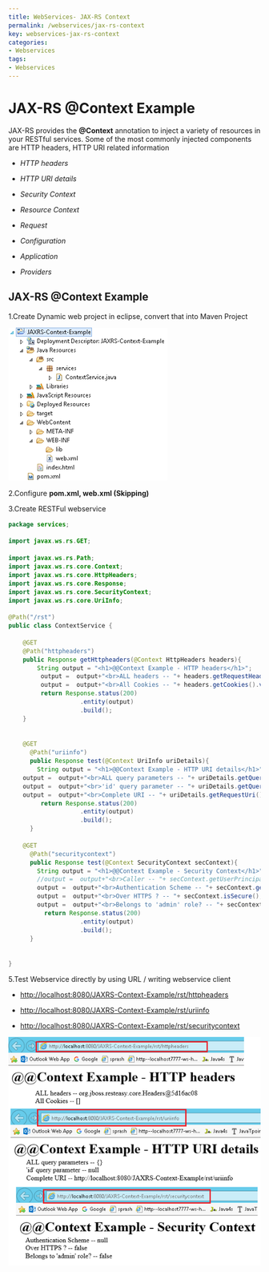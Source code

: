 ```yaml
---
title: WebServices- JAX-RS Context
permalink: /webservices/jax-rs-context
key: webservices-jax-rs-context
categories:
- Webservices
tags:
- Webservices
---
```



JAX-RS @Context Example 
============================

JAX-RS provides the **@Context** annotation to inject a variety of resources in
your RESTful services. Some of the most commonly injected components are HTTP
headers, HTTP URI related information

-   *HTTP headers*

-   *HTTP URI details*

-   *Security Context*

-   *Resource Context*

-   *Request*

-   *Configuration*

-   *Application*

-   *Providers*


## JAX-RS @Context Example

1.Create Dynamic web project in eclipse, convert that into Maven Project

![](media/3e7a63a1dd4db5e8d0ceb35585a38a75.tmp)

2.Configure **pom.xml, web.xml (Skipping)**

3.Create RESTFul webservice
```java
package services;

import javax.ws.rs.GET;
 
import javax.ws.rs.Path;
import javax.ws.rs.core.Context;
import javax.ws.rs.core.HttpHeaders;
import javax.ws.rs.core.Response;
import javax.ws.rs.core.SecurityContext;
import javax.ws.rs.core.UriInfo;

@Path("/rst")
public class ContextService {

	@GET
    @Path("httpheaders")
	public Response getHttpheaders(@Context HttpHeaders headers){        
		String output = "<h1>@@Context Example - HTTP headers</h1>";
		 output =  output+"<br>ALL headers -- "+ headers.getRequestHeaders().toString();        
		 output =  output+"<br>All Cookies -- "+ headers.getCookies().values();
		 return Response.status(200)
					.entity(output)
					.build();
    }
	
	
	@GET
	  @Path("uriinfo")
	  public Response test(@Context UriInfo uriDetails){
		String output = "<h1>@@Context Example - HTTP URI details</h1>";
	output =  output+"<br>ALL query parameters -- "+ uriDetails.getQueryParameters().toString();
	output =  output+"<br>'id' query parameter -- "+ uriDetails.getQueryParameters().get("id");
	output =  output+"<br>Complete URI -- "+ uriDetails.getRequestUri();
		 return Response.status(200)
					.entity(output)
					.build();
	  }
	
	@GET
	  @Path("securitycontext")
	  public Response test(@Context SecurityContext secContext){
		String output = "<h1>@@Context Example - Security Context</h1>";
		//output =  output+"<br>Caller -- "+ secContext.getUserPrincipal().getName();
		output =  output+"<br>Authentication Scheme -- "+ secContext.getAuthenticationScheme();
		output =  output+"<br>Over HTTPS ? -- "+ secContext.isSecure();
		output =  output+"<br>Belongs to 'admin' role? -- "+ secContext.isUserInRole("admin");
	      return Response.status(200)
					.entity(output)
					.build();
	  }
	
	
}
```

5.Test Webservice directly by using URL / writing webservice client

- <http://localhost:8080/JAXRS-Context-Example/rst/httpheaders>

- <http://localhost:8080/JAXRS-Context-Example/rst/uriinfo>

- <http://localhost:8080/JAXRS-Context-Example/rst/securitycontext>

![C:\\Users\\kaveti_s\\Desktop\\temp.png](media/b525ac8bcd2efdb8792724e46bd09040.png)
